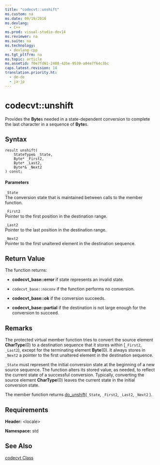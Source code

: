 ```yaml
---
title: "codecvt::unshift"
ms.custom: na
ms.date: 09/19/2016
ms.devlang: 
  - C++
ms.prod: visual-studio-dev14
ms.reviewer: na
ms.suite: na
ms.technology: 
  - devlang-cpp
ms.tgt_pltfrm: na
ms.topic: article
ms.assetid: f0e7fd61-2488-42be-9539-a04e7f64c3bc
caps.latest.revision: 14
translation.priority.ht: 
  - de-de
  - ja-jp
---
```

# codecvt::unshift
Provides the **Byte**s needed in a state-dependent conversion to complete the last character in a sequence of **Byte**s.  
  
## Syntax  
  
```  
result unshift(  
    StateType& _State,  
    Byte* _First2,   
    Byte* _Last2,   
    Byte*& _Next2  
) const;  
```  
  
#### Parameters  
 `_State`  
 The conversion state that is maintained between calls to the member function.  
  
 `_First2`  
 Pointer to the first position in the destination range.  
  
 `_Last2`  
 Pointer to the last position in the destination range.  
  
 `_Next2`  
 Pointer to the first unaltered element in the destination sequence.  
  
## Return Value  
 The function returns:  
  
-   **codecvt_base::error** if state represents an invalid state.  
  
-   `codecvt_base::noconv` if the function performs no conversion.  
  
-   **codecvt_base::ok** if the conversion succeeds.  
  
-   **codecvt_base::partial** if the destination is not large enough for the conversion to succeed.  
  
## Remarks  
 The protected virtual member function tries to convert the source element **CharType**(0) to a destination sequence that it stores within [`_First2`, `_Last2`), except for the terminating element **Byte**(0). It always stores in `_Next2` a pointer to the first unaltered element in the destination sequence.  
  
 `_State` must represent the initial conversion state at the beginning of a new source sequence. The function alters its stored value, as needed, to reflect the current state of a successful conversion. Typically, converting the source element **CharType**(0) leaves the current state in the initial conversion state.  
  
 The member function returns [do_unshift](../vs140/codecvt--do_unshift.md)(`_State`, `_First2`, `_Last2`, `_Next2` ).  
  
## Requirements  
 **Header:** <locale\>  
  
 **Namespace:** std  
  
## See Also  
 [codecvt Class](../vs140/codecvt-Class.md)